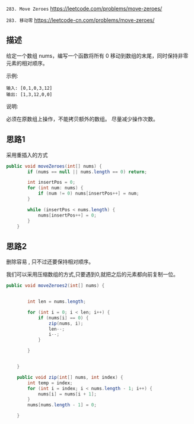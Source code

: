 `283. Move Zeroes`
<https://leetcode.com/problems/move-zeroes/>

`283. 移动零`
<https://leetcode-cn.com/problems/move-zeroes/>

## 描述
给定一个数组 nums，编写一个函数将所有 0 移动到数组的末尾，同时保持非零元素的相对顺序。

示例:
```
输入: [0,1,0,3,12]
输出: [1,3,12,0,0]
```
说明:

必须在原数组上操作，不能拷贝额外的数组。
尽量减少操作次数。

## 思路1

采用重插入的方式
```java
public void moveZeroes(int[] nums) {
        if (nums == null || nums.length == 0) return;

        int insertPos = 0;
        for (int num: nums) {
            if (num != 0) nums[insertPos++] = num;
        }

        while (insertPos < nums.length) {
            nums[insertPos++] = 0;
        }
    }
```


## 思路2

删除容易 , 只不过还要保持相对顺序。

我们可以采用压缩数组的方式,只要遇到0,就把之后的元素都向前复制一位。

```java
public void moveZeroes2(int[] nums) {


        int len = nums.length;

        for (int i = 0; i < len; i++) {
            if (nums[i] == 0) {
                zip(nums, i);
                len--;
                i--;
            }

        }


    }

    public void zip(int[] nums, int index) {
        int temp = index;
        for (int i = index; i < nums.length - 1; i++) {
            nums[i] = nums[i + 1];
        }
        nums[nums.length - 1] = 0;

    }
```


